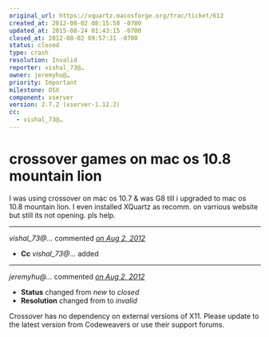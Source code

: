 ```yaml
---
original_url: https://xquartz.macosforge.org/trac/ticket/612
created_at: 2012-08-02 08:15:58 -0700
updated_at: 2015-08-24 01:43:15 -0700
closed_at: 2012-08-02 09:57:31 -0700
status: closed
type: crash
resolution: Invalid
reporter: vishal_73@…
owner: jeremyhu@…
priority: Important
milestone: OSX
component: xserver
version: 2.7.2 (xserver-1.12.2)
cc:
  - vishal_73@…
---
```


crossover games on mac os 10.8 mountain lion
============================================


I was using crossover on mac os 10.7 & was G8 till i upgraded to mac os 10.8 mountain lion. I even installed XQuartz as recomm. on varrious website but still its not opening.
pls help.



---

*vishal\_73@…* commented *[on Aug 2, 2012](https://xquartz.macosforge.org/trac/ticket/612#comment:1 "August 2, 2012 at 8:16 AM PDT")*

-   **Cc** *vishal\_73@…* added



---

*jeremyhu@…* commented *[on Aug 2, 2012](https://xquartz.macosforge.org/trac/ticket/612#comment:2 "August 2, 2012 at 9:57 AM PDT")*

-   **Status** changed from *new* to *closed*
-   **Resolution** changed from to *invalid*

Crossover has no dependency on external versions of X11. Please update to the latest version from Codeweavers or use their support forums.



